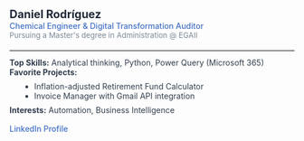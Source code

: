 
  <div>
    <h2 style="margin:0;font-size:1.4em;color:#212a38;">Daniel Rodríguez</h2>
    <div style="color:#4371c4;font-weight:500;font-size:1em;">Chemical Engineer & Digital Transformation Auditor</div>
    <div style="font-size:0.94em;color:#7b8794;">Pursuing a Master's degree in Administration @ EGAII</div>
  </div>
  </div>
  <hr style="margin:18px 0 12px 0;border:0;border-top:1px solid #e2e8f0;">
  <div style="font-size:1em;color:#323e4d;">
    <strong>Top Skills:</strong> Analytical thinking, Python, Power Query (Microsoft 365)
    <br>
    <strong>Favorite Projects:</strong>
    <ul style="margin:8px 0 8px 20px;">
      <li>Inflation-adjusted Retirement Fund Calculator</li>
      <li>Invoice Manager with Gmail API integration</li>
    </ul>
    <strong>Interests:</strong> Automation, Business Intelligence
  </div>
  <div style="margin-top:16px;">
    <a href="https://www.linkedin.com/in/daniel-rdz-rdz/" target="_blank" style="color:#4371c4;font-weight:500;text-decoration:none;">
      LinkedIn Profile
    </a>
  </div>
</div>
